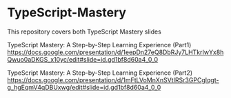 # TypeScript-Mastery
This repository covers both TypeScript Mastery slides

TypeScript Mastery: A Step-by-Step Learning Experience (Part1)
https://docs.google.com/presentation/d/1eepDn27eQ8DbRJy7LHTkrIwYx8hQwuo0aDKGS_x10yc/edit#slide=id.gd1bf8d60a4_0_0

TypeScript Mastery: A Step-by-Step Learning Experience (Part2)
https://docs.google.com/presentation/d/1mFtLVoMnXnSVtIRSr3GPCgIqgt-g_hgEqmV4qDBUxwg/edit#slide=id.gd1bf8d60a4_0_0

